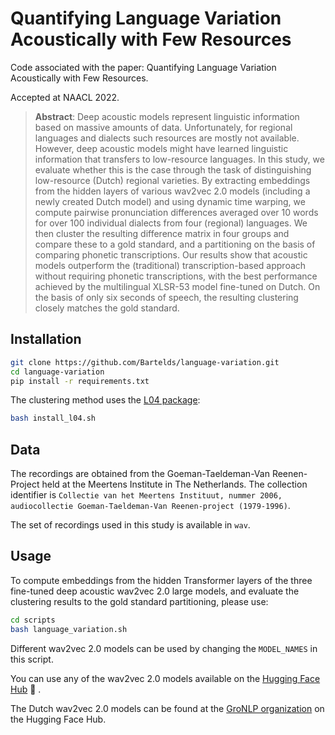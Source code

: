 # Quantifying Language Variation Acoustically with Few Resources
Code associated with the paper: Quantifying Language Variation Acoustically with Few Resources.

Accepted at NAACL 2022.

 > **Abstract**: Deep acoustic models represent linguistic information based on massive amounts of data.
Unfortunately, for regional languages and dialects such resources are mostly not available. However, deep acoustic models might have learned linguistic information that transfers to low-resource languages. In this study, we evaluate whether this is the case through the task of distinguishing low-resource (Dutch) regional varieties. By extracting embeddings from the hidden layers of various wav2vec 2.0 models (including a newly created Dutch model) and using dynamic time warping, we compute pairwise pronunciation differences averaged over 10 words for over 100 individual dialects from four (regional) languages. We then cluster the resulting difference matrix in four groups and compare these to a gold standard, and a partitioning on the basis of comparing phonetic transcriptions. Our results show that acoustic models outperform the (traditional) transcription-based approach without requiring phonetic transcriptions, with the best performance achieved by the multilingual XLSR-53 model fine-tuned on Dutch. On the basis of only six seconds of speech, the resulting clustering closely matches the gold standard.

## Installation

```bash
git clone https://github.com/Bartelds/language-variation.git
cd language-variation
pip install -r requirements.txt
```

The clustering method uses the [L04 package](http://www.let.rug.nl/kleiweg/L04/index.html):
```bash
bash install_l04.sh
```

## Data

The recordings are obtained from the Goeman-Taeldeman-Van Reenen-Project held at the Meertens Institute in The Netherlands.
The collection identifier is `Collectie van het Meertens Instituut, nummer 2006, audiocollectie Goeman-Taeldeman-Van Reenen-project (1979-1996)`.

The set of recordings used in this study is available in `wav`.

## Usage

To compute embeddings from the hidden Transformer layers of the three fine-tuned deep acoustic wav2vec 2.0 large models, and evaluate the clustering results to the gold standard partitioning, please use: 

```bash
cd scripts
bash language_variation.sh
```

Different wav2vec 2.0 models can be used by changing the `MODEL_NAMES` in this script.

You can use any of the wav2vec 2.0 models available on the [Hugging Face Hub](https://huggingface.co/models?search=wav2vec2) 🤗 .

The Dutch wav2vec 2.0 models can be found at the [GroNLP organization](https://huggingface.co/GroNLP) on the Hugging Face Hub.
